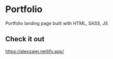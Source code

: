 # Portfolio

Portfolio landing page built with HTML, SASS, JS

## Check it out

https://alexzaier.netlify.app/
